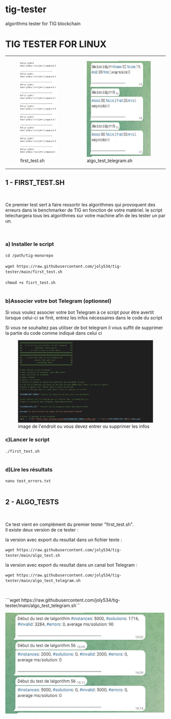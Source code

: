 # tig-tester
algorithms tester for TIG blockchain 
<H1>TIG TESTER FOR LINUX</H1>

<table>
<tr>
<td>
<figure>
<img src="images/test_error_txt.jpg" height="300">
<figcaption>first_test.sh</figcaption>
</figure>
</td><td>
<figure>
<img src="images/screenshot_telegram.jpg" height="300">
<figcaption>algo_test_telegram.sh</figcaption>
</figure>
</td>
</tr>
</table>
<h2> 1 - FIRST_TEST.SH</h2><br/>
<p>
  Ce premier test sert à faire ressortir les algorithmes qui provoquent des erreurs dans le benchmarker de TIG en fonction de votre matériel. le script telechargera tous les algorithmes sur votre machine afin de les tester un par un.
</p><br/>
<H3>a) Installer le script</H3>

`cd /path/tig-monorepo`<br/><br/>
`wget https://raw.githubusercontent.com/joly534/tig-tester/main/first_test.sh`<br/><br/>
`chmod +x fisrt_test.sh`<br/><br/>

<h3>b)Associer votre bot Telegram (optionnel)</h3>

<p>Si vous voulez associer votre bot Telegram à ce script pour être avertit lorsque celui-ci se finit, entrez les infos nécessaires dans le code du script</p>

<p>Si vous ne souhaitez pas utiliser de bot telegram il vous suffit de supprimer la partie du code comme indiqué dans celui ci</p>
<figure>
<img src="images/enter_telegram_bot.jpg" width="500" />
<figcaption>image de l'endroit ou vous devez entrer ou supprimer les infos</figcaption>
</figure>

<h3>c)Lancer le script</h3>

`./first_test.sh`<br/><br/>

<h3>d)Lire les résultats</h3>

`nano test_errors.txt`<br/><br/>

<h2> 2 - ALGO_TESTS</h2><br/>
<p>
  Ce test vient en complément du premier tester "first_test.sh".<br/>
  Il existe deux version de ce tester :

<p>
  la version avec export du resultat dans un fichier texte :<br/>

  ```wget https://raw.githubusercontent.com/joly534/tig-tester/main/algo_test.sh``` <br/>
    
  la version avec export du resultat dans un canal bot Telegram :

  ```wget https://raw.githubusercontent.com/joly534/tig-tester/main/algo_test_telegram.sh```<br/>

</p><br/>

<p>```wget https://raw.githubusercontent.com/joly534/tig-tester/main/algo_test_telegram.sh```</p>
    <img src="images/screenshot_telegram.jpg" width="500">


